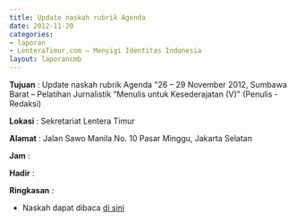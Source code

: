 ```yaml
---
title: Update naskah rubrik Agenda
date: 2012-11-20
categories:
- laporan
- LenteraTimur.com – Menyigi Identitas Indonesia
layout: laporancmb
---
```



**Tujuan** : Update naskah rubrik Agenda "26 – 29 November 2012, Sumbawa Barat – Pelatihan Jurnalistik “Menulis untuk Kesederajatan (V)" (Penulis - Redaksi)

**Lokasi** : Sekretariat Lentera Timur 

**Alamat** : Jalan Sawo Manila No. 10 Pasar Minggu, Jakarta Selatan

**Jam** : 

**Hadir** :  


**Ringkasan** : 
* Naskah dapat dibaca [di sini](http://www.lenteratimur.com/26-29-november-2012-sumbawa-barat-pelatihan-jurnalistik-menulis-untuk-kesederajatan-v/)
